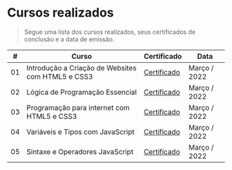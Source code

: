 # Cursos realizados
> Segue uma lista dos cursos realizados, seus certificados de conclusão e a data de emissão.

|  #  | Curso | Certificado | Data |
| :-: |-------|-------------|------|
| 01 | Introdução a Criação de Websites com HTML5 e CSS3 | [Certificado](https://hermes.digitalinnovation.one/certificates/DF01EE28.pdf) | Março / 2022 |
| 02 | Lógica de Programação Essencial | [Certificado](https://hermes.digitalinnovation.one/certificates/E64A33EC.pdf) | Março / 2022 |
| 03 | Programação para internet com HTML5 e CSS3 | [Certificado](https://hermes.digitalinnovation.one/certificates/5EC5D2BF.pdf) | Março / 2022 |
| 04 | Variáveis e Tipos com JavaScript | [Certificado](https://hermes.digitalinnovation.one/certificates/8DE7969A.pdf) | Março / 2022 |
| 05 | Sintaxe e Operadores JavaScript| [Certificado](https://hermes.digitalinnovation.one/certificates/627C7194.pdf) | Março / 2022 |
